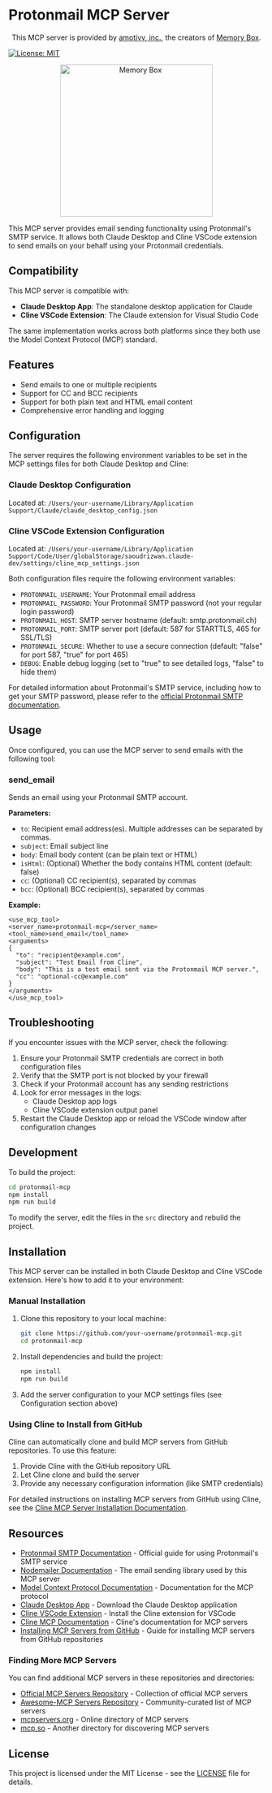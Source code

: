# Protonmail MCP Server

<p align="center">
  This MCP server is provided by <a href="https://amotivv.com">amotivv, inc.</a>, the creators of <a href="https://memorybox.dev">Memory Box</a>.
</p>

[![License: MIT](https://img.shields.io/badge/License-MIT-yellow.svg)](https://opensource.org/licenses/MIT)

<p align="center">
  <a href="https://github.com/amotivv/memory-box">
    <img src="https://storage.googleapis.com/amotivv-public/memory-box-logo.png" alt="Memory Box" width="300" />
  </a>
</p>

This MCP server provides email sending functionality using Protonmail's SMTP service. It allows both Claude Desktop and Cline VSCode extension to send emails on your behalf using your Protonmail credentials.

## Compatibility

This MCP server is compatible with:
- **Claude Desktop App**: The standalone desktop application for Claude
- **Cline VSCode Extension**: The Claude extension for Visual Studio Code

The same implementation works across both platforms since they both use the Model Context Protocol (MCP) standard.

## Features

- Send emails to one or multiple recipients
- Support for CC and BCC recipients
- Support for both plain text and HTML email content
- Comprehensive error handling and logging

## Configuration

The server requires the following environment variables to be set in the MCP settings files for both Claude Desktop and Cline:

### Claude Desktop Configuration
Located at: `/Users/your-username/Library/Application Support/Claude/claude_desktop_config.json`

### Cline VSCode Extension Configuration
Located at: `/Users/your-username/Library/Application Support/Code/User/globalStorage/saoudrizwan.claude-dev/settings/cline_mcp_settings.json`

Both configuration files require the following environment variables:

- `PROTONMAIL_USERNAME`: Your Protonmail email address
- `PROTONMAIL_PASSWORD`: Your Protonmail SMTP password (not your regular login password)
- `PROTONMAIL_HOST`: SMTP server hostname (default: smtp.protonmail.ch)
- `PROTONMAIL_PORT`: SMTP server port (default: 587 for STARTTLS, 465 for SSL/TLS)
- `PROTONMAIL_SECURE`: Whether to use a secure connection (default: "false" for port 587, "true" for port 465)
- `DEBUG`: Enable debug logging (set to "true" to see detailed logs, "false" to hide them)

For detailed information about Protonmail's SMTP service, including how to get your SMTP password, please refer to the [official Protonmail SMTP documentation](https://proton.me/support/smtp-submission).

## Usage

Once configured, you can use the MCP server to send emails with the following tool:

### send_email

Sends an email using your Protonmail SMTP account.

**Parameters:**

- `to`: Recipient email address(es). Multiple addresses can be separated by commas.
- `subject`: Email subject line
- `body`: Email body content (can be plain text or HTML)
- `isHtml`: (Optional) Whether the body contains HTML content (default: false)
- `cc`: (Optional) CC recipient(s), separated by commas
- `bcc`: (Optional) BCC recipient(s), separated by commas

**Example:**

```
<use_mcp_tool>
<server_name>protonmail-mcp</server_name>
<tool_name>send_email</tool_name>
<arguments>
{
  "to": "recipient@example.com",
  "subject": "Test Email from Cline",
  "body": "This is a test email sent via the Protonmail MCP server.",
  "cc": "optional-cc@example.com"
}
</arguments>
</use_mcp_tool>
```

## Troubleshooting

If you encounter issues with the MCP server, check the following:

1. Ensure your Protonmail SMTP credentials are correct in both configuration files
2. Verify that the SMTP port is not blocked by your firewall
3. Check if your Protonmail account has any sending restrictions
4. Look for error messages in the logs:
   - Claude Desktop app logs
   - Cline VSCode extension output panel
5. Restart the Claude Desktop app or reload the VSCode window after configuration changes

## Development

To build the project:

```bash
cd protonmail-mcp
npm install
npm run build
```

To modify the server, edit the files in the `src` directory and rebuild the project.

## Installation

This MCP server can be installed in both Claude Desktop and Cline VSCode extension. Here's how to add it to your environment:

### Manual Installation

1. Clone this repository to your local machine:
   ```bash
   git clone https://github.com/your-username/protonmail-mcp.git
   cd protonmail-mcp
   ```

2. Install dependencies and build the project:
   ```bash
   npm install
   npm run build
   ```

3. Add the server configuration to your MCP settings files (see Configuration section above)

### Using Cline to Install from GitHub

Cline can automatically clone and build MCP servers from GitHub repositories. To use this feature:

1. Provide Cline with the GitHub repository URL
2. Let Cline clone and build the server
3. Provide any necessary configuration information (like SMTP credentials)

For detailed instructions on installing MCP servers from GitHub using Cline, see the [Cline MCP Server Installation Documentation](https://docs.cline.bot/mcp-server-from-github).

## Resources

- [Protonmail SMTP Documentation](https://proton.me/support/smtp-submission) - Official guide for using Protonmail's SMTP service
- [Nodemailer Documentation](https://nodemailer.com/) - The email sending library used by this MCP server
- [Model Context Protocol Documentation](https://github.com/modelcontextprotocol/mcp) - Documentation for the MCP protocol
- [Claude Desktop App](https://claude.ai/download) - Download the Claude Desktop application
- [Cline VSCode Extension](https://marketplace.visualstudio.com/items?itemName=saoudrizwan.claude-dev) - Install the Cline extension for VSCode
- [Cline MCP Documentation](https://docs.cline.bot/mcp-servers/mcp-quickstart) - Cline's documentation for MCP servers
- [Installing MCP Servers from GitHub](https://docs.cline.bot/mcp-server-from-github) - Guide for installing MCP servers from GitHub repositories

### Finding More MCP Servers

You can find additional MCP servers in these repositories and directories:

- [Official MCP Servers Repository](https://github.com/modelcontextprotocol/servers) - Collection of official MCP servers
- [Awesome-MCP Servers Repository](https://github.com/punkpeye/awesome-mcp-servers) - Community-curated list of MCP servers
- [mcpservers.org](https://mcpservers.org/) - Online directory of MCP servers
- [mcp.so](https://mcp.so/) - Another directory for discovering MCP servers

## License

This project is licensed under the MIT License - see the [LICENSE](LICENSE) file for details.
